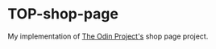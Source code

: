 # TOP-shop-page
My implementation of [The Odin Project's](https://www.theodinproject.com/) shop page project.
